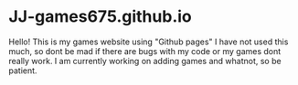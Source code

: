 # JJ-games675.github.io
Hello! This is my games website using "Github pages"
I have not used this much, so dont be mad if there are bugs with my code or my games dont really work.
I am currently working on adding games and whatnot, so be patient.
